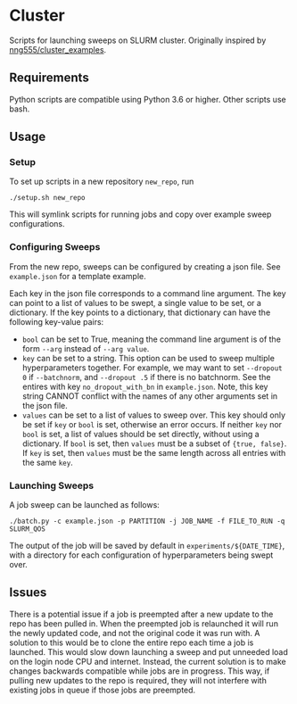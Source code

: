 # Cluster
Scripts for launching sweeps on SLURM cluster. Originally inspired by [nng555/cluster_examples](https://github.com/nng555/cluster_examples).

## Requirements
Python scripts are compatible using Python 3.6 or higher. Other scripts use bash.

## Usage

### Setup
To set up scripts in a new repository `new_repo`, run
```
./setup.sh new_repo
```
This will symlink scripts for running jobs and copy over example sweep configurations.

### Configuring Sweeps
From the new repo, sweeps can be configured by creating a json file.
See `example.json` for a template example.

Each key in the json file corresponds to a command line argument.
The key can point to a list of values to be swept, a single value to be set, 
or a dictionary.
If the key points to a dictionary, that dictionary can have the following key-value pairs:
- `bool` can be set to True, 
  meaning the command line argument is of the form `--arg` instead of `--arg value`.
- `key` can be set to a string.
  This option can be used to sweep multiple hyperparameters together.
  For example, we may want to set `--dropout 0` if `--batchnorm`, and
  `--dropout .5` if there is no batchnorm.
  See the entires with key `no_dropout_with_bn` in `example.json`.
  Note, this key string CANNOT conflict with the names of any other arguments
  set in the json file.
- `values` can be set to a list of values to sweep over.
  This key should only be set if `key` or `bool` is set, otherwise an error occurs.
  If neither `key` nor `bool` is set, a list of values should be set directly, without using a dictionary.
  If `bool` is set, then `values` must be a subset of `{true, false}`.
  If `key` is set, then `values` must be the same length across all entries with the same `key`.

### Launching Sweeps

A job sweep can be launched as follows:
```
./batch.py -c example.json -p PARTITION -j JOB_NAME -f FILE_TO_RUN -q SLURM_QOS
```

The output of the job will be saved by default in `experiments/${DATE_TIME}`, 
with a directory for each configuration of hyperparameters being swept over.

## Issues
There is a potential issue if a job is preempted after a new update to the repo has been pulled in.
When the preempted job is relaunched it will run the newly updated code, and not the 
original code it was run with. 
A solution to this would be to clone the entire repo each time
a job is launched. 
This would slow down launching a sweep and put unneeded load on the login node CPU and internet.
Instead, the current solution is to make changes backwards compatible while jobs are in progress.
This way, if pulling new updates to the repo is required, they will not interfere
with existing jobs in queue if those jobs are preempted.
